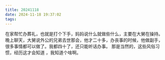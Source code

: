 ```yaml
---
title: 20241118
date: 2024-11-18 19:37:02
tags:
---
```

在家帮忙办葬礼，也就是打个下手，妈妈说什么就做些什么，主要在大舅在操持。
晚上聊天，大舅说外公的兄弟去世那会，他才二十多，办丧事的时候，他做副手，很多事情都可以做了。我都四十了，还只能听话办事。
那是当然的，这些风俗习惯，经历这才会知道 ，我知道个啥啊。